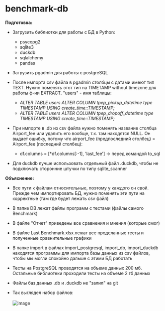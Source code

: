 # benchmark-db

**Подготовка:**
- Загрузить библиотки для работы с БД в Python:
  * psycopg2
  * sqlite3
  * duckdb
  * sqlalchemy
  * pandas
     
- Загрузить pgadmin для работы с postgreSQL
  
- После импорта csv файла в pgadmin столбцы с датами имеют тип TEXT. Нужно поменять этот тип на TIMETAMP without timezone для работы ф-ии EXTRACT. "users" - имя таблицы:
  * *ALTER TABLE users ALTER COLUMN tpep_pickup_datetime type TIMESTAMP USING create_time::TIMESTAMP;*
  * *ALTER TABLE users ALTER COLUMN tpep_dropoff_datetime type TIMESTAMP USING create_time::TIMESTAMP;*
   
- При импорте в .db из csv файла нужно поменять название столбца Airport_fee или удалить его вообще, т.к. там находятся NULL. Он выдает ошибку, потому что airport_fee (предпоследний столбец) = Airport_fee (последний столбец):
  	* df.columns = [*df.columns[:-1], 'last_fee'] -> перед командой to_sql
  
- Для duckdb лучше использовать отдельный файл .duckdb, чтобы не подключать сторонние штучки по типу sqlite_scanner

**Объяснение:**

- Все пути к файлам относительные, поэтому у каждого он свой. Прежде чем импортировать БД, нужно поменять эти пути на корректные (там где будет лежать csv файл)

- В папке DB лежат файлы программ с тестами (файлы самого Benchmark) 

- В файле "Отчет" приведены все сравнения и мнения (которые смог)

- В файле Last Benchmark.xlsx лежат все проделанные тесты и полученные сравнительные графики
  
- В папке import в файлах import_postgresql, import_db, import_duckdb находятся программы для импорта базы данных из csv файлов, чтобы мы могли спокойно дальше с этими БД работать

- Тесты на PostgreSQL проводятся на объеме данных 200 мб. Остальные библиотеки проходили тесты на объеме 2 гб данных

- Файлы баз данных .db и .duckdb не "залил" на git

- Так выглядел набор файлов: <br />
  <br />
 ![image](https://github.com/movAH02h/benchmark-db/assets/122667404/fd975e91-646e-449f-be71-6dca34530341)

